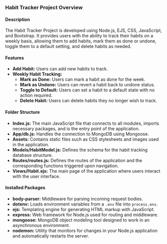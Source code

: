 ### Habit Tracker Project Overview

#### Description
The Habit Tracker Project is developed using Node.js, EJS, CSS, JavaScript, and Bootstrap. It provides users with the ability to track their habits on a weekly basis, allowing them to add habits, mark them as done or undone, toggle them to a default setting, and delete habits as needed.

#### Features
- **Add Habit:** Users can add new habits to track.
- **Weekly Habit Tracking:**
  - **Mark as Done:** Users can mark a habit as done for the week.
  - **Mark as Undone:** Users can revert a habit back to undone status.
  - **Toggle to Default:** Users can set a habit to a default state with no action required.
  - **Delete Habit:** Users can delete habits they no longer wish to track.

#### Folder Structure
- **Index.js:** The main JavaScript file that connects to all modules, imports necessary packages, and is the entry point of the application.
- **App/db.js:** Handles the connection to MongoDB using Mongoose.
- **Assets:** Contains static files such as CSS stylesheets and images used in the application.
- **Models/HabitModel.js:** Defines the schema for the habit tracking database structure.
- **Routes/routes.js:** Defines the routes of the application and the corresponding functions triggered upon navigation.
- **Views/Habit.ejs:** The main page of the application where users interact with the user interface.

#### Installed Packages
- **body-parser:** Middleware for parsing incoming request bodies.
- **dotenv:** Loads environment variables from a `.env` file into `process.env`.
- **ejs:** Templating engine for generating HTML markup with JavaScript.
- **express:** Web framework for Node.js used for routing and middleware.
- **mongoose:** MongoDB object modeling tool designed to work in an asynchronous environment.
- **nodemon:** Utility that monitors for changes in your Node.js application and automatically restarts the server.
